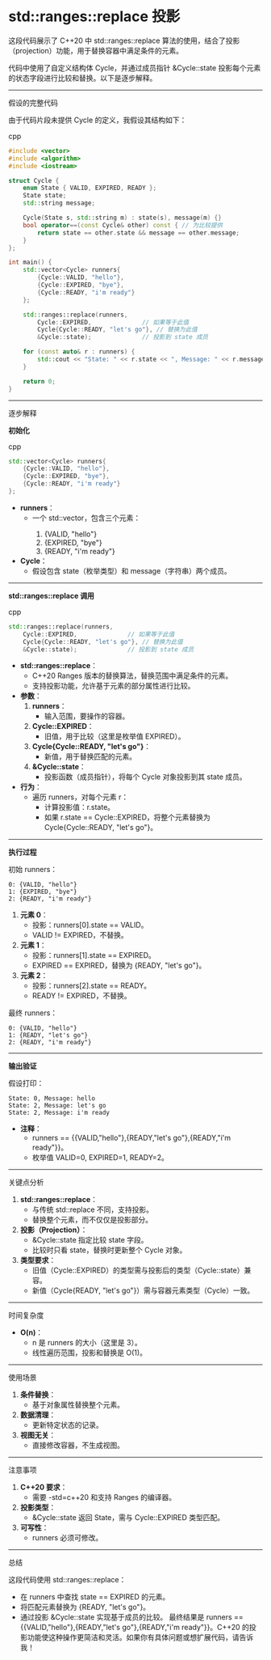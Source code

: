 #  std::ranges::replace 投影

这段代码展示了 C++20 中 std::ranges::replace 算法的使用，结合了投影（projection）功能，用于替换容器中满足条件的元素。

代码中使用了自定义结构体 Cycle，并通过成员指针 &Cycle::state 投影每个元素的状态字段进行比较和替换。以下是逐步解释。

------

假设的完整代码

由于代码片段未提供 Cycle 的定义，我假设其结构如下：

cpp

```cpp
#include <vector>
#include <algorithm>
#include <iostream>

struct Cycle {
    enum State { VALID, EXPIRED, READY };
    State state;
    std::string message;

    Cycle(State s, std::string m) : state(s), message(m) {}
    bool operator==(const Cycle& other) const { // 为比较提供
        return state == other.state && message == other.message;
    }
};

int main() {
    std::vector<Cycle> runners{
        {Cycle::VALID, "hello"},
        {Cycle::EXPIRED, "bye"},
        {Cycle::READY, "i'm ready"}
    };

    std::ranges::replace(runners,
        Cycle::EXPIRED,              // 如果等于此值
        Cycle{Cycle::READY, "let's go"}, // 替换为此值
        &Cycle::state);              // 投影到 state 成员

    for (const auto& r : runners) {
        std::cout << "State: " << r.state << ", Message: " << r.message << "\n";
    }

    return 0;
}
```

------

逐步解释

**初始化**

cpp

```cpp
std::vector<Cycle> runners{
    {Cycle::VALID, "hello"},
    {Cycle::EXPIRED, "bye"},
    {Cycle::READY, "i'm ready"}
};
```

- **runners**：
  - 一个 std::vector<Cycle>，包含三个元素：
    1. {VALID, "hello"}
    2. {EXPIRED, "bye"}
    3. {READY, "i'm ready"}
- **Cycle**：
  - 假设包含 state（枚举类型）和 message（字符串）两个成员。

------

**std::ranges::replace 调用**

cpp

```cpp
std::ranges::replace(runners,
    Cycle::EXPIRED,              // 如果等于此值
    Cycle{Cycle::READY, "let's go"}, // 替换为此值
    &Cycle::state);              // 投影到 state 成员
```

- **std::ranges::replace**：
  - C++20 Ranges 版本的替换算法，替换范围中满足条件的元素。
  - 支持投影功能，允许基于元素的部分属性进行比较。
- **参数**：
  1. **runners**：
     - 输入范围，要操作的容器。
  2. **Cycle::EXPIRED**：
     - 旧值，用于比较（这里是枚举值 EXPIRED）。
  3. **Cycle{Cycle::READY, "let's go"}**：
     - 新值，用于替换匹配的元素。
  4. **&Cycle::state**：
     - 投影函数（成员指针），将每个 Cycle 对象投影到其 state 成员。
- **行为**：
  - 遍历 runners，对每个元素 r：
    - 计算投影值：r.state。
    - 如果 r.state == Cycle::EXPIRED，将整个元素替换为 Cycle{Cycle::READY, "let's go"}。

------

**执行过程**

初始 runners：

```text
0: {VALID, "hello"}
1: {EXPIRED, "bye"}
2: {READY, "i'm ready"}
```

1. **元素 0**：
   - 投影：runners[0].state == VALID。
   - VALID != EXPIRED，不替换。
2. **元素 1**：
   - 投影：runners[1].state == EXPIRED。
   - EXPIRED == EXPIRED，替换为 {READY, "let's go"}。
3. **元素 2**：
   - 投影：runners[2].state == READY。
   - READY != EXPIRED，不替换。

最终 runners：

```text
0: {VALID, "hello"}
1: {READY, "let's go"}
2: {READY, "i'm ready"}
```

------

**输出验证**

假设打印：

```text
State: 0, Message: hello
State: 2, Message: let's go
State: 2, Message: i'm ready
```

- **注释**：
  - runners == {{VALID,"hello"},{READY,"let's go"},{READY,"i'm ready"}}。
  - 枚举值 VALID=0, EXPIRED=1, READY=2。

------

关键点分析

1. **std::ranges::replace**：
   - 与传统 std::replace 不同，支持投影。
   - 替换整个元素，而不仅仅是投影部分。
2. **投影（Projection）**：
   - &Cycle::state 指定比较 state 字段。
   - 比较时只看 state，替换时更新整个 Cycle 对象。
3. **类型要求**：
   - 旧值（Cycle::EXPIRED）的类型需与投影后的类型（Cycle::state）兼容。
   - 新值（Cycle{READY, "let's go"}）需与容器元素类型（Cycle）一致。

------

时间复杂度

- **O(n)**：
  - n 是 runners 的大小（这里是 3）。
  - 线性遍历范围，投影和替换是 O(1)。

------

使用场景

1. **条件替换**：
   - 基于对象属性替换整个元素。
2. **数据清理**：
   - 更新特定状态的记录。
3. **视图无关**：
   - 直接修改容器，不生成视图。

------

注意事项

1. **C++20 要求**：
   - 需要 -std=c++20 和支持 Ranges 的编译器。
2. **投影类型**：
   - &Cycle::state 返回 State，需与 Cycle::EXPIRED 类型匹配。
3. **可写性**：
   - runners 必须可修改。

------

总结

这段代码使用 std::ranges::replace：

- 在 runners 中查找 state == EXPIRED 的元素。
- 将匹配元素替换为 {READY, "let's go"}。
- 通过投影 &Cycle::state 实现基于成员的比较。 最终结果是 runners == {{VALID,"hello"},{READY,"let's go"},{READY,"i'm ready"}}。C++20 的投影功能使这种操作更简洁和灵活。如果你有具体问题或想扩展代码，请告诉我！